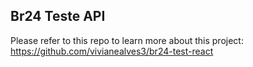 ## Br24 Teste API

Please refer to this repo to learn more about this project: https://github.com/vivianealves3/br24-test-react
